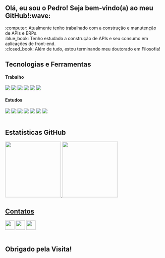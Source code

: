 <h2>Olá, eu sou o Pedro! Seja bem-vindo(a) ao meu GitHub!:wave: </h2>

<div>
  <p>
    :computer: Atualmente tenho trabalhado com a construção e manutenção de APIs e ERPs. </br>
    :blue_book: Tenho estudado a construção de APIs e seu consumo em aplicações de front-end.</br>
    :closed_book: Além de tudo, estou terminando meu doutorado em Filosofia!
  </p>
</div>

<div>
  <h2>Tecnologias e Ferramentas</h2>
  <h4>Trabalho</h4>
  <img src="https://img.shields.io/badge/-Delphi-EE1F35?style=for-the-badge&logo=Delphi"/>
  <img src="https://img.shields.io/badge/-PLSQL-purple?style=for-the-badge&logo=oracle&logoColor=white"/>
  <img src ="https://img.shields.io/badge/-Oracle-F80000?style=for-the-badge&logo=oracle&logoColor=white"/>
  <img src="https://img.shields.io/badge/-Tortoise SVN-blue?style=for-the-badge&logo=blank&logoColor=white"/>
  <img src="https://img.shields.io/badge/Docker-2496ED?style=for-the-badge&logo=docker&logoColor=white"/>
  <img src="https://img.shields.io/badge/Nginx-009639?style=for-the-badge&logo=nginx&logoColor=white"/>
  
  <h4>Estudos</h4>
  <img src="https://img.shields.io/badge/Node.js-43853D?style=for-the-badge&logo=node.js&logoColor=white"/>
  <img src="https://img.shields.io/badge/JavaScript-323330?style=for-the-badge&logo=javascript&logoColor=F7DF1E"/>
  <img src="https://img.shields.io/badge/TypeScript-007ACC?style=for-the-badge&logo=typescript&logoColor=white"/>
  <img src="https://img.shields.io/badge/React-20232A?style=for-the-badge&logo=react&logoColor=61DAFB"/>
  <img src="https://img.shields.io/badge/SQLite-07405E?style=for-the-badge&logo=sqlite&logoColor=white"/>
  <img src="https://img.shields.io/badge/Git-E34F26?style=for-the-badge&logo=git&logoColor=white"/>
  <img src="https://img.shields.io/badge/GitHub-100000?style=for-the-badge&logo=github&logoColor=white"/>
</div>

</br>


<div>
<h2>Estatísticas GitHub</h2>
<a href="https://github.com/PedroPizzutti">
<img height="180em" src="https://github-readme-stats.vercel.app/api/top-langs/?username=PedroPizzutti&layout=compact&langs_count=7&theme=dracula"/>
<img height="180em" src="https://github-readme-stats.vercel.app/api?username=PedroPizzutti&show_icons=true&theme=dracula&include_all_commits=true&count_private=true"/>
</div>

<div>
  <h2>Contatos</h2>
  <a href="https://www.instagram.com/p.pizzutti/" target="_blank"><img src="https://img.shields.io/badge/-Instagram-%23E4405F?style=for-the-badge&logo=instagram&logoColor=white"         target="_blank" height="30em"></a>
  <a href = "mailto:pedropizzutti@gmail.com"><img src="https://img.shields.io/badge/-Gmail-%23333?style=for-the-badge&logo=gmail&logoColor=white" target="_blank" height="30em"></a>
  <a href="https://www.linkedin.com/in/pedropizzutti/" target="_blank"><img src="https://img.shields.io/badge/LinkedIn-0077B5?style=for-the-badge&logo=linkedin&logoColor=white" target="_blank" height="30em"></a>
</div>
</br>
<h2>Obrigado pela Visita!</h2>

